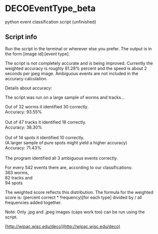 # DECOEventType_beta
python event classification script (unfinished)

## Script info

Run the script in the terminal or wherever else you prefer. The output is in the form [image id]:[event type].

The script is not completely accurate and is being improved. Currently the weighted accuracy is roughly 81.28% percent and the speed is about 2 seconds per jpeg image. Ambiguous events are not included in the accuracy calculation.

Details about accuracy:

The script was run on a large sample of worms and tracks...

Out of 32 worms it identified 30 correctly.<br>
Accuracy: 93.55%<br>
<br>
Out of 47 tracks it identified 18 correctly.<br>
Accuracy: 38.30%<br>
<br>
Out of 14 spots it identified 10 correctly.<br>
(A larger sample of pure spots might yield a higher accuracy)<br>
Accuracy: 71.43%<br>
<br>
The program identified all 3 ambiguous events correctly.<br>

For every 542 events there are, according to our classifications:<br>
363 worms,<br>
82 tracks and<br>
94 spots

The weighted score reflects this distribution. The formula for the weighted score is: (percent correct * frequency)[for each type] divided by / all frequencies added together.

Note: Only .jpg and .jpeg images (caps work too) can be run using the script.

[http://wipac.wisc.edu/deco](http://wipac.wisc.edu/deco)
